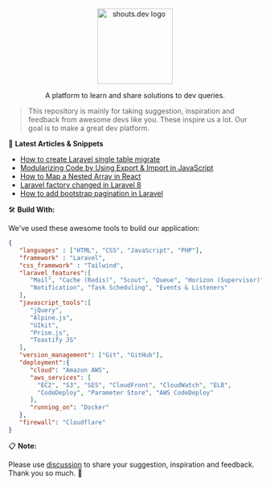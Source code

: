 <p align="center">
  <br>
  <a href="https://shouts.dev">
    <img src="https://shouts.dev/img/logo.png" alt="shouts.dev logo" width="150"/>
  </a>
</p>

<p align="center">
A platform to learn and share solutions to dev queries.
</p>

> This repository is mainly for taking suggestion, inspiration and feedback from awesome devs like you. These inspire us a lot. Our goal is to make a great dev platform.

:page_with_curl: **Latest Articles & Snippets**
<!-- BLOG-POST-LIST:START -->
- [How to create Laravel single table migrate](https://shouts.dev/snippets/how-to-create-laravel-single-table-migrate)
- [Modularizing Code by Using Export &amp; Import in JavaScript](https://shouts.dev/articles/modularizing-code-by-using-export-import-in-javascript)
- [How to Map a Nested Array in React](https://shouts.dev/articles/how-to-map-a-nested-array-in-react)
- [Laravel factory changed in Laravel 8](https://shouts.dev/snippets/laravel-factory-changed-in-laravel-8)
- [How to add bootstrap pagination in Laravel](https://shouts.dev/snippets/how-to-add-bootstrap-pagination-in-laravel)
<!-- BLOG-POST-LIST:END -->

🛠️ **Build With:**

We've used these awesome tools to build our application:

```json
{
   "languages" : ["HTML", "CSS", "JavaScript", "PHP"],
   "framework" : "Laravel",
   "css_framework" : "Tailwind",
   "laravel_features":[
      "Mail", "Cache (Redis)", "Scout", "Queue", "Horizon (Supervisor)",
      "Notification", "Task Scheduling", "Events & Listeners"
   ],
   "javascript_tools":[
      "jQuery",
      "Alpine.js",
      "UIkit",
      "Prism.js",
      "Toastify JS"
   ],
   "version_management": ["Git", "GitHub"],
   "deployment":{
      "cloud": "Amazon AWS",
      "aws_services": [
        "EC2", "S3", "SES", "CloudFront", "CloudWatch", "ELB",
        "CodeDeploy", "Parameter Store", "AWS CodeDeploy"
      ],
      "running_on": "Docker"
   },
   "firewall": "Cloudflare"
}
```

:clipboard: **Note:**

Please use [discussion](https://github.com/mdobydullah/shouts.dev/discussions/new) to share your suggestion, inspiration and feedback. Thank you so much. :sparkling_heart:
